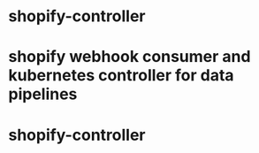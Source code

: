# shopify-controller
shopify webhook consumer and kubernetes controller for data pipelines
=======
# shopify-controller